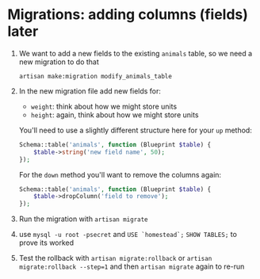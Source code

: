 # Migrations: adding columns (fields) later

1. We want to add a new fields to the existing `animals` table, so we need a new migration to do that
    
    `artisan make:migration modify_animals_table`

1. In the new migration file add new fields for:
    - `weight`: think about how we might store units
    - `height`: again, think about how we might store units

    You'll need to use a slightly different structure here for your `up` method:

    ```php
    Schema::table('animals', function (Blueprint $table) {
        $table->string('new field name', 50);
    });
    ```

    For the `down` method you'll want to remove the columns again:

    ```php
    Schema::table('animals', function (Blueprint $table) {
        $table->dropColumn('field to remove');
    });
    ```

1. Run the migration with `artisan migrate`

1. use `mysql -u root -psecret` and ```USE `homestead`;``` ```SHOW TABLES;``` to prove its worked

1. Test the rollback with `artisan migrate:rollback` or `artisan migrate:rollback --step=1` and then `artisan migrate` again to re-run